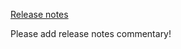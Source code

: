 [Release notes](https://github.com/clojure/clojure/blob/clojure-1.5.0/changes.md)

Please add release notes commentary!
